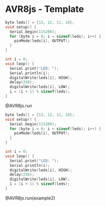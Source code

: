 <!--
author:   André Dietrich

email:    LiaScript@web.de

version:  0.0.1

language: en

narrator: US English Female

comment:  Try to write a short comment about
          your course, multiline is also okay.

script:   https://cdn.jsdelivr.net/gh/liatemplates/avr8js@main/dist/index.js

@AVR8js.run
<script>
let id = "@0"

if (id[0] == "@" && id[0] == "1")
  id = null

AVR8js.build(`@input`)
   .then((e) => {
     if (e.stderr) {
       let msgs = []
       let iter = e.stderr.matchAll(/sketch\.ino:(\d+):(\d+): ([^:]+):(.+)/g)

       for(let err=iter.next(); !err.done; err=iter.next()) {
         msgs.push({
           row :    parseInt(err.value[1]) - 1,
           column : parseInt(err.value[2]),
           text :   err.value[4],
           type :   err.value[3]
         })
       }
       send.lia(e.stderr, [msgs], false)
       send.lia("LIA: stop")
     }
     else {
       console.debug(e.stdout)

       if (e.hex) {
         let runner = AVR8js.execute(e.hex, console.log, id)

         send.lia("LIA: terminal")

         send.handle("stop", e => {
           if(runner) {
             runner.stop()
             runner = null
             console.debug("execution stopped")
           }
         })
       } else {
         send.lia("LIA: stop")
       }
     }
   })
"LIA: wait"
</script>

@end


-->

# AVR8js - Template

<div id="example1">
  <wokwi-led color="red"   pin="13" port="B" label="13"></wokwi-led>
  <wokwi-led color="green" pin="12" port="B"></wokwi-led>
  <wokwi-led color="blue"  pin="11" port="B"></wokwi-led>
  <wokwi-led color="blue"  pin="10" port="B"></wokwi-led>
  <wokwi-led color="white" pin="9"  port="B"></wokwi-led>


</div>

``` cpp
byte leds[] = {13, 12, 11, 10};
void setup() {
  Serial.begin(115200);
  for (byte i = 0; i < sizeof(leds); i++) {
    pinMode(leds[i], OUTPUT);
  }
}

int i = 0;
void loop() {
  Serial.print("LED: ");
  Serial.println(i);
  digitalWrite(leds[i], HIGH);
  delay(250);
  digitalWrite(leds[i], LOW);
  i = (i + 1) % sizeof(leds);
}
```
@AVR8js.run


<div id="exmaple2">
  <wokwi-buzzer color="red"   pin="13" port="B" label="13"></wokwi-buzzer>
  <wokwi-led color="green" pin="12" port="B"></wokwi-led>
  <wokwi-led color="blue"  pin="11" port="B"></wokwi-led>
  <wokwi-led color="blue"  pin="10" port="B"></wokwi-led>
  <wokwi-led color="white" pin="9"  port="B"></wokwi-led>

  <wokwi-7segment port="B" digits="2" ></wokwi-7segment>

  <wokwi-pushbutton port="B" pin="12" ></wokwi-pushbutton>
</div>

``` cpp
byte leds[] = {13, 12, 11, 10};
void setup() {
  Serial.begin(115200);
  for (byte i = 0; i < sizeof(leds); i++) {
    pinMode(leds[i], OUTPUT);
  }
}

int i = 0;
void loop() {
  Serial.print("LED: ");
  Serial.println(i);
  digitalWrite(leds[i], HIGH);
  delay(250);
  digitalWrite(leds[i], LOW);
  i = (i + 1) % sizeof(leds);
}
```
@AVR8js.run(example2)
